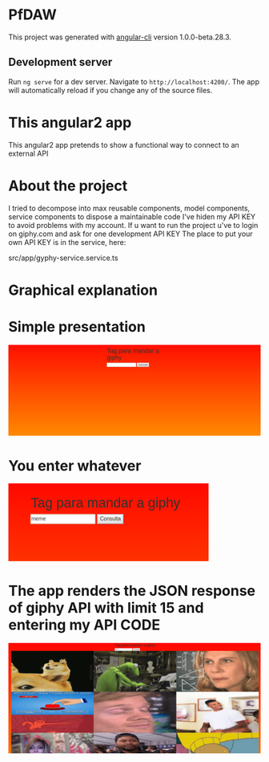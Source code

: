 # PfDAW

This project was generated with [angular-cli](https://github.com/angular/angular-cli) version 1.0.0-beta.28.3.

## Development server
Run `ng serve` for a dev server. Navigate to `http://localhost:4200/`. The app will automatically reload if you change any of the source files.

# This angular2 app 
This angular2 app pretends to show a functional way to connect to an external API

# About the project
I tried to decompose into max reusable components, model components, service components to dispose a maintainable code
I've hiden my API KEY to avoid problems with my account.
If u want to run the project u've to login on giphy.com and ask for one development API KEY 
The place to put your own API KEY is in the service, here:

src/app/gyphy-service.service.ts

# Graphical explanation

# Simple presentation
![alt text](https://github.com/delalama/PF_DAW/blob/master/img_readme/1.png?raw=true)

# You enter whatever
![alt text](https://github.com/delalama/PF_DAW/blob/master/img_readme/4.png?raw=true)

# The app renders the JSON response of giphy API with limit 15 and entering my API CODE
![alt text](https://github.com/delalama/PF_DAW/blob/master/img_readme/3.png?raw=true)
